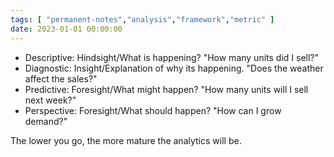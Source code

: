 ```yaml
---
tags: [ "permanent-notes","analysis","framework","metric" ]
date: 2023-01-01 00:00:00
---
```


- Descriptive: Hindsight/What is happening? "How many units did I sell?"
- Diagnostic: Insight/Explanation of why its happening. "Does the weather affect the sales?"
- Predictive: Foresight/What might happen? "How many units will I sell next week?"
- Perspective: Foresight/What should happen? "How can I grow demand?"

The lower you go, the more mature the analytics will be.